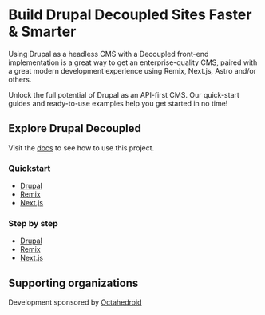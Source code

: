 # Build Drupal Decoupled Sites Faster & Smarter

Using Drupal as a headless CMS with a Decoupled front-end implementation is a great way to get an enterprise-quality CMS, paired with a great modern development experience using Remix, Next.js, Astro and/or others.

Unlock the full potential of Drupal as an API-first CMS. Our quick-start guides and ready-to-use examples help you get started in no time!

## Explore Drupal Decoupled

Visit the [docs](https://drupal-decoupled.octahedroid.com/) to see how to use this project.

### Quickstart
- [Drupal](https://drupal-decoupled.octahedroid.com/docs/getting-started/quickstart/drupal)
- [Remix](https://drupal-decoupled.octahedroid.com/docs/getting-started/quickstart/remix)
- [Next.js](https://drupal-decoupled.octahedroid.com/docs/getting-started/quickstart/next)

### Step by step
- [Drupal](https://drupal-decoupled.octahedroid.com/docs/getting-started/step-by-step/drupal)
- [Remix](https://drupal-decoupled.octahedroid.com/docs/getting-started/step-by-step/starters/remix)
- [Next.js](https://drupal-decoupled.octahedroid.com/docs/getting-started/step-by-step/starters/next)

## Supporting organizations

Development sponsored by [Octahedroid](https://octahedroid.com/)
